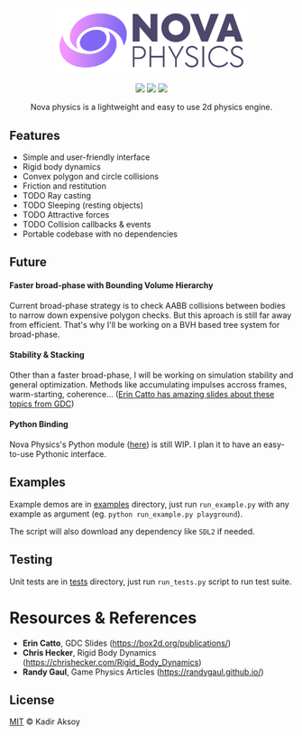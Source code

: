 <p align="center"><img src="https://raw.githubusercontent.com/kadir014/kadir014.github.io/master/assets/novaphysics.png" width=340></p>
<p align="center">
  <img src="https://img.shields.io/badge/license-MIT-blue.svg">
  <img src="https://img.shields.io/badge/version-0.0.1-yellow">
  <a href="https://www.codacy.com/gh/kadir014/Dust/dashboard?utm_source=github.com&amp;utm_medium=referral&amp;utm_content=kadir014/Dust&amp;utm_campaign=Badge_Grade"><img src="https://app.codacy.com/project/badge/Grade/78b40ba8378d4292aa64c25178ca516c"></a>
</p>
<p align="center">
Nova physics is a lightweight and easy to use 2d physics engine.
</p>

## Features
- Simple and user-friendly interface
- Rigid body dynamics
- Convex polygon and circle collisions
- Friction and restitution
- TODO Ray casting
- TODO Sleeping (resting objects)
- TODO Attractive forces
- TODO Collision callbacks & events
- Portable codebase with no dependencies

## Future
#### Faster broad-phase with Bounding Volume Hierarchy
Current broad-phase strategy is to check AABB collisions between bodies to narrow down expensive polygon checks. But this aproach is still far away from efficient. That's why I'll be working on a BVH based tree system for broad-phase.

#### Stability & Stacking
Other than a faster broad-phase, I will be working on simulation stability and general optimization. Methods like accumulating impulses accross frames, warm-starting, coherence... ([Erin Catto has amazing slides about these topics from GDC](https://box2d.org/files/ErinCatto_SequentialImpulses_GDC2006.pdf))

#### Python Binding
Nova Physics's Python module ([here](https://github.com/kadir014/nova-physics/blob/main/python-binding/)) is still WIP. I plan it to have an easy-to-use Pythonic interface. 

## Examples
Example demos are in [examples](https://github.com/kadir014/nova-physics/blob/main/examples/) directory, just run `run_example.py` with any example as argument (eg. `python run_example.py playground`).

The script will also download any dependency like `SDL2` if needed.

## Testing
Unit tests are in [tests](https://github.com/kadir014/nova-physics/blob/main/tests/) directory, just run `run_tests.py` script to run test suite.

# Resources & References
- **Erin Catto**, GDC Slides (https://box2d.org/publications/)
- **Chris Hecker**, Rigid Body Dynamics (https://chrishecker.com/Rigid_Body_Dynamics)
- **Randy Gaul**, Game Physics Articles (https://randygaul.github.io/)

## License
[MIT](LICENSE) © Kadir Aksoy
